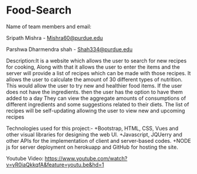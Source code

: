 # Food-Search
Name of team members and email: 

Sripath Mishra - Mishra60@purdue.edu

Parshwa Dharmendra shah - Shah334@purdue.edu 

Description:It is a website which allows the user to search for new recipes for cooking, Along with that it allows 
the user to enter the items and the server will provide a list of recipes which can be made with those recipes.
It allows the user to calculate the amount of 30 different types of nutrition. This would allow the user to try new and healthier 
food items. If the user does not have the ingredients. then the user has the option to have them added to a day 
They can view the aggregate amounts of consumptions of different ingredients and some suggestions related to their diets.
The list of recipes will be self-updating allowing the user to view new and upcoming recipes

Technologies used for this project:-
+Bootstrap, HTML, CSS, Vues and other visual libraries for designing the web UI.
+Javascript, JQUerry and other APIs for the implementation of client and server-based codes.
+NODE js for server deployment on herokuapp and GitHub for hosting the site.

Youtube Video: https://www.youtube.com/watch?v=yR0iaQkkqfA&feature=youtu.be&hd=1
